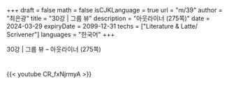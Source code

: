 +++
draft = false
math = false
isCJKLanguage = true
url = "m/39"
author = "최은광"
title = "30강 | 그룹 뷰"
description = "아웃라이너 (275쪽)"
date = 2024-03-29
expiryDate = 2099-12-31
techs = ["Literature & Latte/ Scrivener"]
languages = "한국어"
+++

30강 | 그룹 뷰 – 아웃라이너 (275쪽)

<!--more--> 

#

{{< youtube CR_fxNjrmyA >}}

#